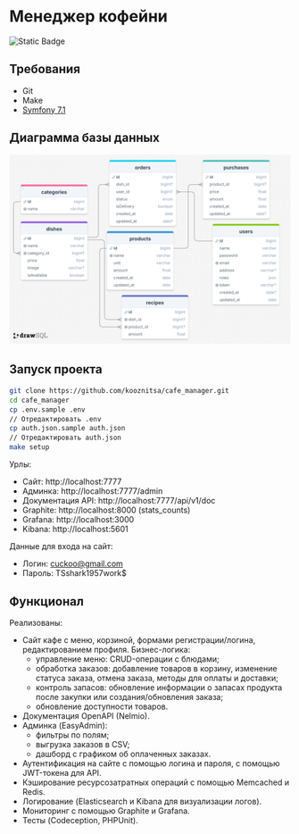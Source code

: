 # Менеджер кофейни

![Static Badge](https://img.shields.io/badge/development-finished-green)

## Требования

- Git
- Make
- [Symfony 7.1](https://symfony.com/doc/current/setup.html)

## Диаграмма базы данных

![Диаграмма базы данных](https://raw.githubusercontent.com/kooznitsa/cafe_manager/refs/heads/main/sql_diagram.png)

## Запуск проекта

```bash
git clone https://github.com/kooznitsa/cafe_manager.git
cd cafe_manager
cp .env.sample .env
// Отредактировать .env
cp auth.json.sample auth.json
// Отредактировать auth.json
make setup
```

Урлы:

- Сайт: http://localhost:7777
- Админка: http://localhost:7777/admin
- Документация API: http://localhost:7777/api/v1/doc
- Graphite: http://localhost:8000 (stats_counts)
- Grafana: http://localhost:3000
- Kibana: http://localhost:5601

Данные для входа на сайт:

- Логин: cuckoo@gmail.com
- Пароль: TSshark1957work$

## Функционал

Реализованы:

- Сайт кафе с меню, корзиной, формами регистрации/логина, редактированием профиля. Бизнес-логика:
  - управление меню: CRUD-операции с блюдами;
  - обработка заказов: добавление товаров в корзину, изменение статуса заказа, отмена заказа, методы для оплаты и доставки;
  - контроль запасов: обновление информации о запасах продукта после закупки или создания/обновления заказа;
  - обновление доступности товаров.
- Документация OpenAPI (Nelmio).
- Админка (EasyAdmin):
  - фильтры по полям;
  - выгрузка заказов в CSV;
  - дашборд с графиком об оплаченных заказах.
- Аутентификация на сайте с помощью логина и пароля, с помощью JWT-токена для API.
- Кэширование ресурсозатратных операций с помощью Memcached и Redis.
- Логирование (Elasticsearch и Kibana для визуализации логов).
- Мониторинг с помощью Graphite и Grafana.
- Тесты (Codeception, PHPUnit).
